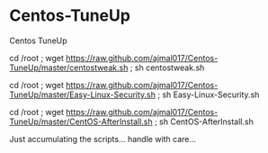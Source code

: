 Centos-TuneUp
=============

Centos TuneUp


cd /root ; wget https://raw.github.com/ajmal017/Centos-TuneUp/master/centostweak.sh ; sh centostweak.sh

cd /root ; wget https://raw.github.com/ajmal017/Centos-TuneUp/master/Easy-Linux-Security.sh ; sh Easy-Linux-Security.sh

cd /root ; wget https://raw.github.com/ajmal017/Centos-TuneUp/master/CentOS-AfterInstall.sh ; sh CentOS-AfterInstall.sh


Just accumulating the scripts... handle with care...
